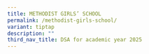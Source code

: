 ```yaml
---
title: METHODIST GIRLS’ SCHOOL
permalink: /methodist-girls-school/
variant: tiptap
description: ""
third_nav_title: DSA for academic year 2025
---
```

